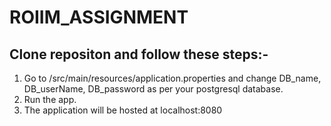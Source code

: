 # ROIIM_ASSIGNMENT

## Clone repositon and follow these steps:-
1. Go to /src/main/resources/application.properties and change DB_name, DB_userName, DB_password as per your postgresql database.
2. Run the app.
3. The application will be hosted at localhost:8080
